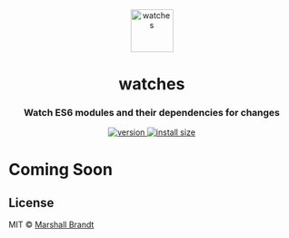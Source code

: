 <div align="center">
  <img src="https://github.com/marshallcb/watches/raw/main/docs/watches.png" alt="watches" width="75" />
</div>

<h1 align="center">watch<b>es</b></h1>
<h3 align="center">Watch ES6 modules and their dependencies for changes</h3>

<div align="center">
  <a href="https://npmjs.org/package/watches">
    <img src="https://badgen.now.sh/npm/v/watches" alt="version" />
  </a>
  <a href="https://packagephobia.com/result?p=watches">
    <img src="https://badgen.net/packagephobia/install/watches" alt="install size" />
  </a>
</div>

# Coming Soon

## License

MIT © [Marshall Brandt](https://m4r.sh)
